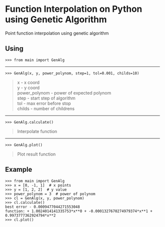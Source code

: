 # Function Interpolation on Python using Genetic Algorithm

Point function interpolation using genetic algorithm

## Using
```
>>> from main import GenAlg
```
-----
```
>>> GenAlg(x, y, power_polynom, step=1, tol=0.001, childs=10)
```
> x - x coord  
> y - y coord  
> power_polynom - power of expected polynom  
> step - start step of algorithm  
> tol - max error before stop  
> childs - number of childrens  

-----
```
>>> GenAlg.calculate()
```
> Interpolate function
-----
```
>>> GenAlg.plot()
```
> Plot result function

## Example
```
>>> from main import GenAlg  
>>> x = [0, -1, 1]  # x points  
>>> y = [1, 2, 2]  # y value  
>>> power_polynom = 3  # power of polynom  
>>> cl = GenAlg(x, y, power_polynom)  
>>> cl.calculate()  
best error - 0.0009477044271553048  
function: + 1.0024014141335753*x**0 + -0.0001327670274979374*x**1 + 0.9973777362924794*x**2  
>>> cl.plot()  
```
